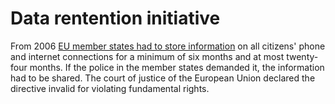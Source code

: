 # Data rentention initiative

From 2006 [EU member states had to store information](https://en.wikipedia.org/wiki/Data_Retention_Directive) on all citizens' phone and internet connections for a minimum of six months and at most twenty-four months. If the police in the member states demanded it, the information had to be shared. The court of justice of the European Union declared the directive invalid for violating fundamental rights.